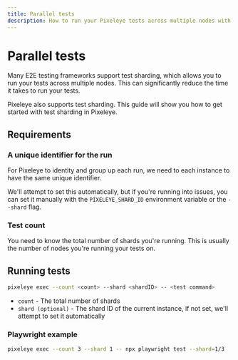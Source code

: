 ```yaml
---
title: Parallel tests
description: How to run your Pixeleye tests across multiple nodes with sharding
---
```


# Parallel tests

Many E2E testing frameworks support test sharding, which allows you to run your tests across multiple nodes. This can significantly reduce the time it takes to run your tests.

Pixeleye also supports test sharding. This guide will show you how to get started with test sharding in Pixeleye.

## Requirements

### A unique identifier for the run

For Pixeleye to identity and group up each run, we need to each instance to have the same unique identifier.

We'll attempt to set this automatically, but if you're running into issues, you can set it manually with the `PIXELEYE_SHARD_ID` environment variable or the `--shard` flag.

### Test count

You need to know the total number of shards you're running. This is usually the number of nodes you're running your tests on.

## Running tests

```bash
pixeleye exec --count <count> --shard <shardID> -- <test command>
```

- `count` - The total number of shards
- `shard (optional)` - The shard ID of the current instance, if not set, we'll attempt to set it automatically

### Playwright example

```bash
pixeleye exec --count 3 --shard 1 -- npx playwright test --shard=1/3
```

